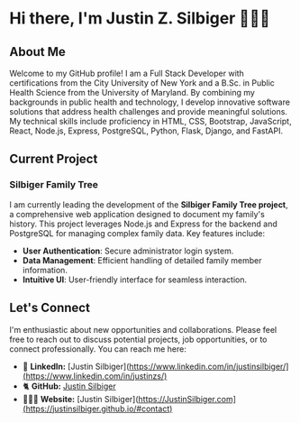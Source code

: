 # Hi there, I'm Justin Z. Silbiger 👨🏻‍💻

## About Me 

Welcome to my GitHub profile! I am a Full Stack Developer with certifications from the City University of New York and a B.Sc. in Public Health Science from the University of Maryland. By combining my backgrounds in public health and technology, I develop innovative software solutions that address health challenges and provide meaningful solutions. My technical skills include proficiency in HTML, CSS, Bootstrap, JavaScript, React, Node.js, Express, PostgreSQL, Python, Flask, Django, and FastAPI.

## Current Project

### Silbiger Family Tree

I am currently leading the development of the **Silbiger Family Tree project**, a comprehensive web application designed to document my family's history. This project leverages Node.js and Express for the backend and PostgreSQL for managing complex family data. Key features include:

- **User Authentication**: Secure administrator login system.
- **Data Management**: Efficient handling of detailed family member information.
- **Intuitive UI**: User-friendly interface for seamless interaction.

## Let's Connect

I'm enthusiastic about new opportunities and collaborations. Please feel free to reach out to discuss potential projects, job opportunities, or to connect professionally. You can reach me here:

- 💼 **LinkedIn:** [Justin Silbiger](https://www.linkedin.com/in/justinsilbiger/](https://www.linkedin.com/in/justinzs/)
- 🐈 **GitHub:** [Justin Silbiger](https://github.com/JustinSilbiger)
- 👨🏻‍💻 **Website:** [Justin Silbiger](https://JustinSilbiger.com](https://justinsilbiger.github.io/#contact)
